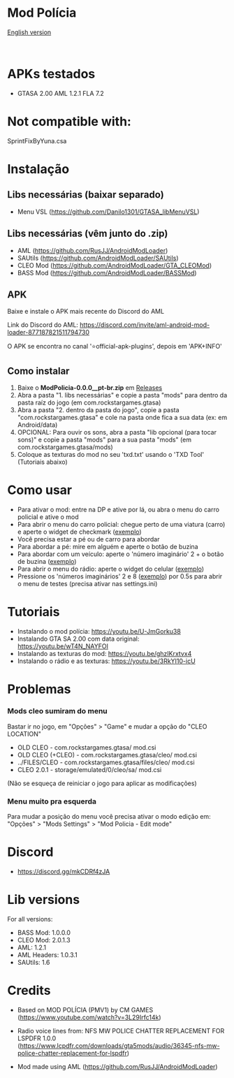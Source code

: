 # Mod Polícia

[English version](https://github.com/Danilo1301/GTASA_libModPolicia/blob/main/README_EN.md)

<br>

<h1>APKs testados</h1>

* GTASA 2.00 AML 1.2.1 FLA 7.2

<h1>Not compatible with:</h1>

SprintFixByYuna.csa

<h1>Instalação</h1>

## Libs necessárias (baixar separado)
  * Menu VSL (https://github.com/Danilo1301/GTASA_libMenuVSL)

## Libs necessárias (vêm junto do .zip)
  * AML (https://github.com/RusJJ/AndroidModLoader)
  * SAUtils (https://github.com/AndroidModLoader/SAUtils)
  * CLEO Mod (https://github.com/AndroidModLoader/GTA_CLEOMod)
  * BASS Mod (https://github.com/AndroidModLoader/BASSMod)

## APK
Baixe e instale o APK mais recente do Discord do AML

Link do Discord do AML: https://discord.com/invite/aml-android-mod-loader-877187821511794730

O APK se encontra no canal '⭐official-apk-plugins', depois em 'APK+INFO'

## Como instalar
1. Baixe o **ModPolicia-0.0.0__pt-br.zip** em [Releases](https://github.com/Danilo1301/GTASA_libModPolicia/releases)
2. Abra a pasta "1. libs necessárias" e copie a pasta "mods" para dentro da pasta raíz do jogo (em com.rockstargames.gtasa)
3. Abra a pasta "2. dentro da pasta do jogo", copie a pasta "com.rockstargames.gtasa" e cole na pasta onde fica a sua data (ex: em Android/data)
4. OPCIONAL: Para ouvir os sons, abra a pasta "lib opcional (para tocar sons)" e copie a pasta "mods" para a sua pasta "mods" (em com.rockstargames.gtasa/mods)
5. Coloque as texturas do mod no seu 'txd.txt' usando o 'TXD Tool' (Tutoriais abaixo)

<h1>Como usar</h1>

* Para ativar o mod: entre na DP e ative por lá, ou abra o menu do carro policial e ative o mod
* Para abrir o menu do carro policial: chegue perto de uma viatura (carro) e aperte o widget de checkmark ([exemplo](https://imgur.com/gallery/checkmark-apBNac1))
* Você precisa estar a pé ou de carro para abordar
* Para abordar a pé: mire em alguém e aperte o botão de buzina
* Para abordar com um veículo: aperte o 'número imaginário' 2 + o botão de buzina ([exemplo](https://imgur.com/gallery/Ua4WzpE))
* Para abrir o menu do rádio: aperte o widget do celular ([exemplo](https://imgur.com/gallery/radio-ofyko9e))
* Pressione os 'números imaginários' 2 e 8 ([exemplo](https://imgur.com/gallery/WNUf5Ye)) por 0.5s para abrir o menu de testes (precisa ativar nas settings.ini)

<h1>Tutoriais</h1>

* Instalando o mod polícia: https://youtu.be/U-JmGorku38
* Instalando GTA SA 2.00 com data original: https://youtu.be/wT4N_NAYFOI
* Instalando as texturas do mod: https://youtu.be/ghzIKrxtvx4
* Instalando o rádio e as texturas: https://youtu.be/3RkYI10-icU

<h1>Problemas</h1>

<h3>Mods cleo sumiram do menu</h3>

Bastar ir no jogo, em "Opções" > "Game" e mudar a opção do "CLEO LOCATION"<br>

* OLD CLEO - com.rockstargames.gtasa/ mod.csi
* OLD CLEO (+CLEO) - com.rockstargames.gtasa/cleo/ mod.csi
* ../FILES/CLEO - com.rockstargames.gtasa/files/cleo/ mod.csi
* CLEO 2.0.1 - storage/emulated/0/cleo/sa/ mod.csi

(Não se esqueça de reiniciar o jogo para aplicar as modificações)

<h3>Menu muito pra esquerda</h3>

Para mudar a posição do menu você precisa ativar o modo edição em: "Opções" > "Mods Settings" > "Mod Policia - Edit mode"

<h1>Discord</h1>

* https://discord.gg/mkCDRf4zJA

<h1>Lib versions</h1>

For all versions:
* BASS Mod: 1.0.0.0
* CLEO Mod: 2.0.1.3
* AML: 1.2.1
* AML Headers: 1.0.3.1
* SAUtils: 1.6

<h1>Credits</h1>

* Based on MOD POLÍCIA (PMV1) by CM GAMES (https://www.youtube.com/watch?v=3L29Irfc14k)

* Radio voice lines from: NFS MW POLICE CHATTER REPLACEMENT FOR LSPDFR 1.0.0 (https://www.lcpdfr.com/downloads/gta5mods/audio/36345-nfs-mw-police-chatter-replacement-for-lspdfr)

* Mod made using AML (https://github.com/RusJJ/AndroidModLoader)